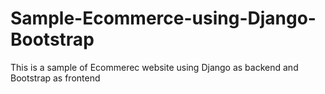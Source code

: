 # Sample-Ecommerce-using-Django-Bootstrap
This is a sample of  Ecommerec website using Django as backend and Bootstrap as frontend
